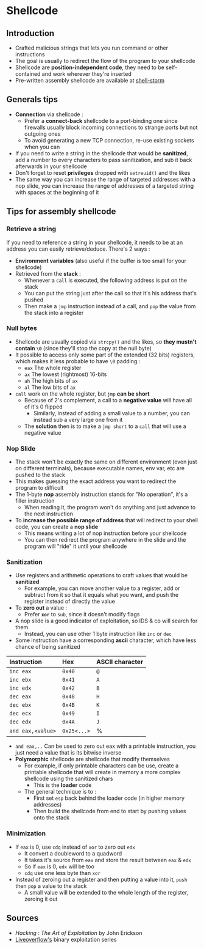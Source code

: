 # Shellcode

## Introduction

* Crafted malicious strings that lets you run command or other instructions
* The goal is usually to redirect the flow of the program to your shellcode
* Shellcode are **position-independent code**, they need to be self-contained and work wherever they're inserted
* Pre-written assembly shellcode are available at [shell-storm](http://shell-storm.org/shellcode/)

## Generals tips

* **Connection** via shellcode :
  * Prefer a **connect-back** shellcode to a port-binding one since firewalls usually block incoming connections to strange ports but not outgoing ones
  * To avoid generating a new TCP connection, re-use existing sockets when you can
* If you need to write a string in the shellcode that would be **sanitized**, add a number to every characters to pass sanitization, and sub it back afterwards in your shellcode
* Don't forget to reset **privileges** dropped with `setreuid()` and the likes
* The same way you can increase the range of targeted addresses with a nop slide, you can increase the range of addresses of a targeted string with spaces at the beginning of it 

## Tips for assembly shellcode

### Retrieve a string

If you need to reference a string in your shellcode, it needs to be at an address you can easily retrieve/deduce. There's 2 ways :

* **Environment variables** \(also useful if the buffer is too small for your shellcode\)
* Retrieved from the **stack** :
  * Whenever a `call` is executed, the following address is put on the stack
  * You can put the string just after the call so that it's his address that's pushed
  * Then make a `jmp` instruction instead of a call, and `pop` the value from the stack into a register

### Null bytes

* Shellcode are usually copied via `strcpy()` and the likes, so **they mustn't contain `\0`** \(since they'll stop the copy at the null byte\)
* It possible to access only some part of the extended \(32 bits\) registers, which makes it less probable to have `\0` padding :
  * `eax` The whole register
  * `ax` The lowest \(rightmost\) 16-bits
  * `ah` The high bits of `ax`
  * `al` The low bits of `ax`
* `call` work on the whole register, but `jmp` **can be short**
  * Because of 2's complement, a call to a **negative value** will have all of it's 0 flipped
    * Similarly, instead of adding a small value to a number, you can instead sub a very large one from it
  * The **solution** then is to make a `jmp short` to a `call` that will use a negative value

### Nop Slide

* The stack won't be exactly the same on different environment \(even just on different terminals\), because executable names, env var, etc are pushed to the stack
* This makes guessing the exact address you want to redirect the program to difficult
* The 1-byte **nop** assembly instruction stands for "No operation", it's a filler instruction
  * When reading it, the program won't do anything and just advance to the next instruction
* To  **increase the possible range of address** that will redirect to your shell code, you can create a **nop slide**
  * This means writing a lot of nop instruction before your shellcode
  * You can then redirect the program anywhere in the slide and the program will "ride" it until your shellcode

### Sanitization

* Use registers and arithmetic operations to craft values that would be **sanitized**
  * For example, you can move another value to a register, add or subtract from it so that it equals what you want, and push the register instead of directly the value
* To **zero out** a value :
  * Prefer **`xor`** to `sub`, since it doesn't modify flags
* A nop slide is a good indicator of exploitation, so IDS & co will search for them
  * Instead, you can use other 1 byte instruction like `inc` or `dec`
* Some instruction have a corresponding **ascii** character, which have less chance of being sanitized

| Instruction | Hex | ASCII character |
| :--- | :--- | :--- |
| `inc eax` | `0x40` | `@` |
| `inc ebx` | `0x41` | `A` |
| `inc edx` | `0x42` | `B` |
| `dec eax` | `0x48` | `H` |
| `dec ebx` | `0x4B` | `K` |
| `dec ecx` | `0x49` | `I` |
| `dec edx` | `0x4A` | `J` |
| `and eax,<value>` | `0x25<...>` | % |

* `and eax,..` Can be used to zero out eax with a printable instruction, you just need a value that is its bitwise inverse
* **Polymorphic** shellcode are shellcode that modify themselves
  * For example, if only printable characters can be use, create a printable shellcode that will create in memory a more complex shellcode using the sanitized chars
    * This is the **loader** code
  * The general technique is to : 
    * First set `esp` back behind the loader code \(in higher memory addresses\)
    * Then build the shellcode from end to start by pushing values onto the stack

### Minimization

* If `eax` is 0, use `cdq` instead of `xor` to zero out `edx`
  * It convert a doubleword to a quadword
  * It takes it's source from `eax` and store the result between `eax` & `edx`
  * So if `eax` is 0, `edx` will be too
  * `cdq` use one less byte than `xor`
* Instead of zeroing out a register and then putting a value into it, `push` then `pop` a value to the stack
  * A small value will be extended to the whole length of the register, zeroing it out

## Sources

* _Hacking : The Art of Exploitation_ by John Erickson
* [Liveoverflow's](https://www.youtube.com/watch?v=iyAyN3GFM7A&list=PLhixgUqwRTjxglIswKp9mpkfPNfHkzyeN) binary exploitation series


